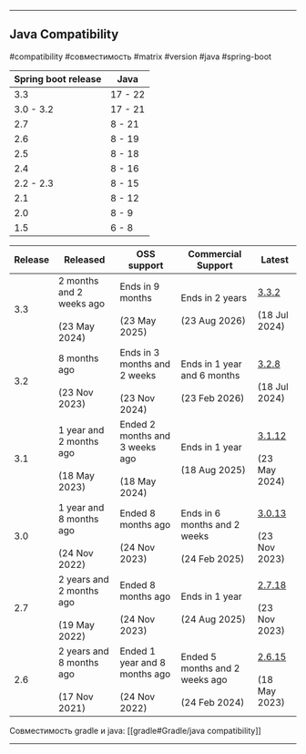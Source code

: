 
---
## Java Compatibility
#compatibility #совместимость #matrix #version #java #spring-boot

| Spring boot release | Java    |
| ------------------- | ------- |
| 3.3                 | 17 - 22 |
| 3.0 - 3.2           | 17 - 21 |
| 2.7                 | 8 - 21  |
| 2.6                 | 8 - 19  |
| 2.5                 | 8 - 18  |
| 2.4                 | 8 - 16  |
| 2.2 - 2.3           | 8 - 15  |
| 2.1                 | 8 - 12  |
| 2.0                 | 8 - 9   |
| 1.5                 | 6 - 8   |

| Release | Released                                      | OSS support                                         | Commercial Support                                  | Latest                                                                                                                         |
| ------- | --------------------------------------------- | --------------------------------------------------- | --------------------------------------------------- | ------------------------------------------------------------------------------------------------------------------------------ |
| 3.3     | 2 months and 2 weeks ago<br><br>(23 May 2024) | Ends in 9 months<br><br>(23 May 2025)               | Ends in 2 years<br><br>(23 Aug 2026)                | [3.3.2](https://github.com/spring-projects/spring-boot/releases/tag/v3.3.2 "Release Notes / Changelog")<br><br>(18 Jul 2024)   |
| 3.2     | 8 months ago<br><br>(23 Nov 2023)             | Ends in 3 months and 2 weeks<br><br>(23 Nov 2024)   | Ends in 1 year and 6 months<br><br>(23 Feb 2026)    | [3.2.8](https://github.com/spring-projects/spring-boot/releases/tag/v3.2.8 "Release Notes / Changelog")<br><br>(18 Jul 2024)   |
| 3.1     | 1 year and 2 months ago<br><br>(18 May 2023)  | Ended 2 months and 3 weeks ago<br><br>(18 May 2024) | Ends in 1 year<br><br>(18 Aug 2025)                 | [3.1.12](https://github.com/spring-projects/spring-boot/releases/tag/v3.1.12 "Release Notes / Changelog")<br><br>(23 May 2024) |
| 3.0     | 1 year and 8 months ago<br><br>(24 Nov 2022)  | Ended 8 months ago<br><br>(24 Nov 2023)             | Ends in 6 months and 2 weeks<br><br>(24 Feb 2025)   | [3.0.13](https://github.com/spring-projects/spring-boot/releases/tag/v3.0.13 "Release Notes / Changelog")<br><br>(23 Nov 2023) |
| 2.7     | 2 years and 2 months ago<br><br>(19 May 2022) | Ended 8 months ago<br><br>(24 Nov 2023)             | Ends in 1 year<br><br>(24 Aug 2025)                 | [2.7.18](https://github.com/spring-projects/spring-boot/releases/tag/v2.7.18 "Release Notes / Changelog")<br><br>(23 Nov 2023) |
| 2.6     | 2 years and 8 months ago<br><br>(17 Nov 2021) | Ended 1 year and 8 months ago<br><br>(24 Nov 2022)  | Ended 5 months and 2 weeks ago<br><br>(24 Feb 2024) | [2.6.15](https://github.com/spring-projects/spring-boot/releases/tag/v2.6.15 "Release Notes / Changelog")<br><br>(18 May 2023) |
Совместимость gradle и java: [[gradle#Gradle/java compatibility]]

---

##